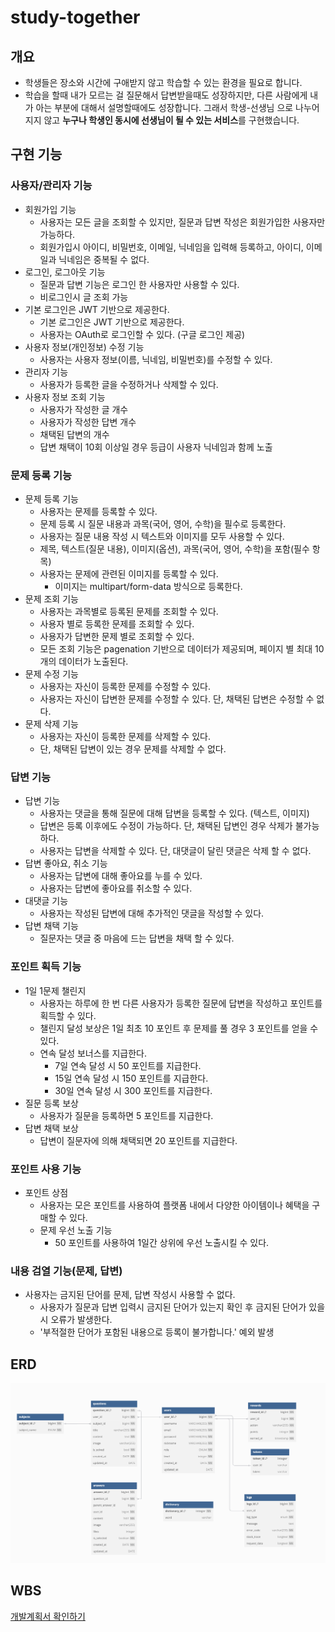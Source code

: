 # study-together

## 개요

- 학생들은 장소와 시간에 구애받지 않고 학습할 수 있는 환경을 필요로 합니다.
- 학습을 할때 내가 모르는 걸 질문해서 답변받을때도 성장하지만, 다른 사람에게 내가 아는 부분에 대해서 설명할때에도 성장합니다. 그래서 학생-선생님 으로 나누어지지 않고 **누구나 학생인 동시에 선생님이 될 수 있는 서비스**를 구현했습니다.

## 구현 기능

### 사용자/관리자 기능
- 회원가입 기능
    - 사용자는 모든 글을 조회할 수 있지만, 질문과 답변 작성은 회원가입한 사용자만 가능하다.
    - 회원가입시 아이디, 비밀번호, 이메일, 닉네임을 입력해 등록하고, 아이디, 이메일과 닉네임은 중복될 수 없다.
- 로그인, 로그아웃 기능
    - 질문과 답변 기능은 로그인 한 사용자만 사용할 수 있다.
    - 비로그인시 글 조회 가능
- 기본 로그인은 JWT 기반으로 제공한다.
    - 기본 로그인은 JWT 기반으로 제공한다.
    - 사용자는 OAuth로 로그인할 수 있다. (구글 로그인 제공)
- 사용자 정보(개인정보) 수정 기능
    - 사용자는 사용자 정보(이름, 닉네임, 비밀번호)를 수정할 수 있다.
- 관리자 기능
    - 사용자가 등록한 글을 수정하거나 삭제할 수 있다.
- 사용자 정보 조회 기능
    - 사용자가 작성한 글 개수
    - 사용자가 작성한 답변 개수
    - 채택된 답변의 개수
    - 답변 채택이 10회 이상일 경우 등급이 사용자 닉네임과 함께 노출
      
### 문제 등록 기능
- 문제 등록 기능
    - 사용자는 문제를 등록할 수 있다.
    - 문제 등록 시 질문 내용과 과목(국어, 영어, 수학)을 필수로 등록한다.
    - 사용자는 질문 내용 작성 시 텍스트와 이미지를 모두 사용할 수 있다.
    - 제목, 텍스트(질문 내용), 이미지(옵션), 과목(국어, 영어, 수학)을 포함(필수 항목)
    - 사용자는 문제에 관련된 이미지를 등록할 수 있다.
        - 이미지는 multipart/form-data 방식으로 등록한다.
- 문제 조회 기능
    - 사용자는 과목별로 등록된 문제를 조회할 수 있다.
    - 사용자 별로 등록한 문제를 조회할 수 있다.
    - 사용자가 답변한 문제 별로 조회할 수 있다.
    - 모든 조회 기능은 pagenation 기반으로 데이터가 제공되며, 페이지 별 최대 10개의 데이터가 노출된다.
- 문제 수정 기능
    - 사용자는 자신이 등록한 문제를 수정할 수 있다.
    - 사용자는 자신이 답변한 문제를 수정할 수 있다. 단, 채택된 답변은 수정할 수 없다.
- 문제 삭제 기능
    - 사용자는 자신이 등록한 문제를 삭제할 수 있다.
    - 단, 채택된 답변이 있는 경우 문제를 삭제할 수 없다.
 
### 답변 기능
- 답변 기능
    - 사용자는 댓글을 통해 질문에 대해 답변을 등록할 수 있다. (텍스트, 이미지)
    - 답변은 등록 이후에도 수정이 가능하다. 단, 채택된 답변인 경우 삭제가 불가능하다.
    - 사용자는 답변을 삭제할 수 있다. 단, 대댓글이 달린 댓글은 삭제 할 수 없다.
- 답변 좋아요, 취소 기능
    - 사용자는 답변에 대해 좋아요를 누를 수 있다.
    - 사용자는 답변에 좋아요를 취소할 수 있다.
- 대댓글 기능
    - 사용자는 작성된 답변에 대해 추가적인 댓글을 작성할 수 있다.
- 답변 채택 기능
    - 질문자는 댓글 중 마음에 드는 답변을 채택 할 수 있다.

### 포인트 획득 기능
- 1일 1문제 챌린지
    - 사용자는 하루에 한 번 다른 사용자가 등록한 질문에 답변을 작성하고 포인트를 획득할 수 있다.
    - 챌린지 달성 보상은 1일 최초 10 포인트 후 문제를 풀 경우 3 포인트를 얻을 수 있다.
    - 연속 달성 보너스를 지급한다.
        - 7일 연속 달성 시 50 포인트를 지급한다.
        - 15일 연속 달성 시 150 포인트를 지급한다.
        - 30일 연속 달성 시 300 포인트를 지급한다.
- 질문 등록 보상
    - 사용자가 질문을 등록하면 5 포인트를 지급한다.
- 답변 채택 보상
    - 답변이 질문자에 의해 채택되면 20 포인트를 지급한다.

### 포인트 사용 기능
- 포인트 상점
    - 사용자는 모은 포인트를 사용하여 플랫폼 내에서 다양한 아이템이나 혜택을 구매할 수 있다.
    - 문제 우선 노출 기능
        - 50 포인트를 사용하여 1일간 상위에 우선 노출시킬 수 있다.

 ### 내용 검열 기능(문제, 답변)
- 사용자는 금지된 단어를 문제, 답변 작성시 사용할 수 없다.
    - 사용자가 질문과 답변 입력시 금지된 단어가 있는지 확인 후 금지된 단어가 있을시 오류가 발생한다.
    - '부적절한 단어가 포함된 내용으로 등록이 불가합니다.' 예외 발생  

## ERD

![ERD](./src/main/resources/static/images/study_erd_v2.png)

## WBS

[개발계획서 확인하기](https://docs.google.com/spreadsheets/d/18YZ0-OuTypVbIbnMl6kPdKGM3txDf3VCotl0mbziRT8/edit?gid=2096235861#gid=2096235861)


